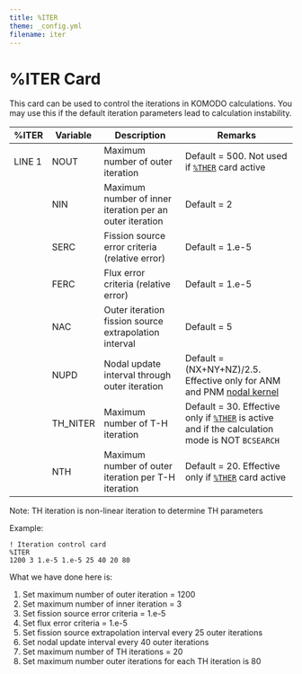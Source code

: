 ```yaml
---
title: %ITER
theme: _config.yml
filename: iter
---
```


# %ITER Card

This card can be used to control the iterations in KOMODO calculations. You may use this if the default iteration parameters lead to calculation instability.

| %ITER | Variable | Description | Remarks |
| --- | --- | --- | --- |
| LINE 1 | NOUT  | Maximum number of outer iteration | Default = 500. Not used if [`%THER`](https://imronuke.github.io/KOMODO/ther) card active |
|        | NIN   | Maximum number of inner iteration per an outer iteration | Default = 2 |
|        | SERC  | Fission source error criteria (relative error) | Default = 1.e-5 |
|        | FERC  | Flux error criteria (relative error) | Default = 1.e-5 |
|        | NAC   | Outer iteration fission source extrapolation interval | Default = 5 |
|        | NUPD  | Nodal update interval through outer iteration | Default = (NX+NY+NZ)/2.5. Effective only for ANM and PNM [nodal kernel](https://imronuke.github.io/KOMODO/kern) |
|        | TH_NITER  | Maximum number of T-H iteration | Default = 30. Effective only if [`%THER`](https://imronuke.github.io/KOMODO/ther) is active and if the calculation mode is NOT `BCSEARCH`  |
|        | NTH  | Maximum number of outer iteration per T-H iteration | Default = 20. Effective only if [`%THER`](https://imronuke.github.io/KOMODO/ther) card active |

Note: TH iteration is non-linear iteration to determine TH parameters

Example:
```
! Iteration control card
%ITER
1200 3 1.e-5 1.e-5 25 40 20 80

```
What we have done here is:
1. Set maximum number of outer iteration = 1200
2. Set maximum number of inner iteration = 3
3. Set fission source error criteria = 1.e-5
4. Set flux error criteria = 1.e-5
5. Set fission source extrapolation interval every 25 outer iterations
6. Set nodal update interval every 40 outer iterations
7. Set maximum number of TH iterations = 20
8. Set maximum number outer iterations for each TH iteration is 80
